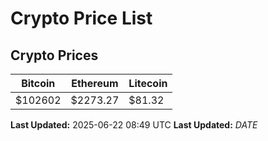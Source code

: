 # Crypto Price List

## Crypto Prices
| Bitcoin | Ethereum | Litecoin |
| ------- | -------- | -------- |
| $102602 | $2273.27 | $81.32 |
**Last Updated:** 2025-06-22 08:49 UTC
**Last Updated:** $DATE$
